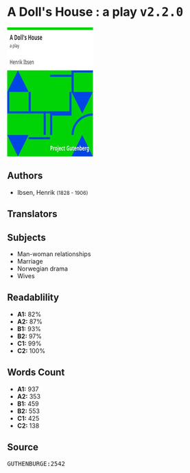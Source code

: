 # A Doll's House : a play <kbd>v2.2.0</kbd>

![](./cover.medium.jpg "")

## Authors


 - Ibsen, Henrik <small>(1828 - 1906)</small>

## Translators



## Subjects


 - Man-woman relationships
 - Marriage
 - Norwegian drama
 - Wives

## Readablility


 - **A1:** 82%
 - **A2:** 87%
 - **B1:** 93%
 - **B2:** 97%
 - **C1:** 99%
 - **C2:** 100%

## Words Count


 - **A1:** 937
 - **A2:** 353
 - **B1:** 459
 - **B2:** 553
 - **C1:** 425
 - **C2:** 138

## Source


<kbd>GUTHENBURGE:2542</kbd>
